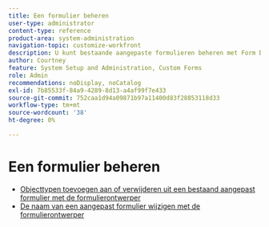```yaml
---
title: Een formulier beheren
user-type: administrator
content-type: reference
product-area: system-administration
navigation-topic: customize-workfront
description: U kunt bestaande aangepaste formulieren beheren met Form Designer.
author: Courtney
feature: System Setup and Administration, Custom Forms
role: Admin
recommendations: noDisplay, noCatalog
exl-id: 7b85533f-84a9-4289-8d13-a4af99f7e433
source-git-commit: 752caa1d94a09871b97a11400d83f28853118d33
workflow-type: tm+mt
source-wordcount: '38'
ht-degree: 0%

---
```


# Een formulier beheren

* [Objecttypen toevoegen aan of verwijderen uit een bestaand aangepast formulier met de formulierontwerper](/help/quicksilver/administration-and-setup/customize-workfront/create-manage-custom-forms/form-designer/manage-a-form/add-or-remove-objects-from-a-form.md)
* [De naam van een aangepast formulier wijzigen met de formulierontwerper](/help/quicksilver/administration-and-setup/customize-workfront/create-manage-custom-forms/form-designer/manage-a-form/rename-a-custom-form.md)
